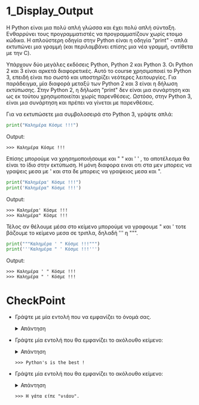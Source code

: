 # 1_Display_Output        

Η Python είναι μια πολύ απλή γλώσσα και έχει πολύ απλή σύνταξη. Ενθαρρύνει τους προγραμματιστές να προγραμματίζουν χωρίς ετοιμo κώδικα. Η απλούστερη οδηγία στην Python είναι η οδηγία "print" - απλά εκτυπώνει μια γραμμή (και περιλαμβάνει επίσης μια νέα γραμμή, αντίθετα με την C).

Υπάρχουν δύο μεγάλες εκδόσεις Python, Python 2 και Python 3. Οι Python 2 και 3 είναι αρκετά διαφορετικές. Αυτό το course χρησιμοποιεί το Python 3, επειδή είναι πιο σωστό και υποστηρίζει νεότερες λειτουργίες. Για παράδειγμα, μία διαφορά μεταξύ των Python 2 και 3 είναι η δήλωση εκτύπωσης. Στην Python 2, η δήλωση "print" δεν είναι μια συνάρτηση και ως εκ τούτου χρησιμοποιείται χωρίς παρενθέσεις. Ωστόσο, στην Python 3, είναι μια συνάρτηση και πρέπει να γίνεται με παρενθέσεις.

Για να εκτυπώσετε μια συμβολοσειρά στο Python 3, γράψτε απλά:

```python
print("Καλημέρα Κόσμε !!!")
```
Output:
```
>>> Καλημέρα Κόσμε !!!
```

Επίσης μπορούμε να χρησημοποιήσουμε και " " και ' ' , το αποτέλεσμα θα είναι το ίδιο στην εκτύπωση. Η μόνη διαφορα ειναι οτι στα μεν μπορεις να   γραψεις μεσα με ' και στα δε μπορεις να γραψειος μεσα και ".

```python
print("Καλημέρα' Κόσμε !!!")
print('Καλημέρα" Κόσμε !!!')
```
Output:
```
>>> Καλημέρα' Κόσμε !!!
>>> Καλημέρα" Κόσμε !!!
```

Τέλος αν θέλουμε μέσα στο κείμενο μπορούμε να γραφουμε " και ' τοτε βάζουμε το κείμενο μεσα σε τριπλα, δηλαδή ''' η """.

```python
print("""Καλημέρα ' " Κόσμε !!!""")
print('''Καλημέρα " ' Κόσμε !!!''')
```
Output:
```
>>> Καλημέρα ' " Κόσμε !!!
>>> Καλημέρα " ' Κόσμε !!!
```

# CheckPoint

- Γράψτε με μία εντολή που να εμφανίζει το όνομά σας.
    <details><summary>Απάντηση</summary>
    <p>

    ```python
    print("Όνομα")
    ```

    ```
    >>> Όνομα
    ```

    </p>
    </details>
    

- Γράψτε μία εντολή που θα εμφανίζει το ακόλουθο κείμενο:
    <details><summary>Απάντηση</summary>
    <p>

    ```python
    print(" Python's is the best !")
    ```

    </p>
    </details>

    ```
    >>> Python's is the best !
    ```

- Γράψτε μία εντολή που θα εμφανίζει το ακόλουθο κείμενο:
    <details><summary>Απάντηση</summary>
    <p>

    ```python
    print('Η γάτα είπε "νιάου".')
    ```

    </p>
    </details>

    ```
    >>> Η γάτα είπε "νιάου".
    ```
